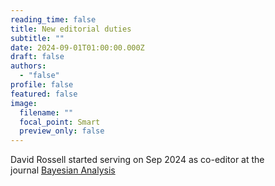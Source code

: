 ```yaml
---
reading_time: false
title: New editorial duties
subtitle: ""
date: 2024-09-01T01:00:00.000Z
draft: false
authors:
  - "false"
profile: false
featured: false
image:
  filename: ""
  focal_point: Smart
  preview_only: false
---
```

David Rossell started serving on Sep 2024 as co-editor at the journal [Bayesian Analysis](https://projecteuclid.org/journals/bayesian-analysis)
